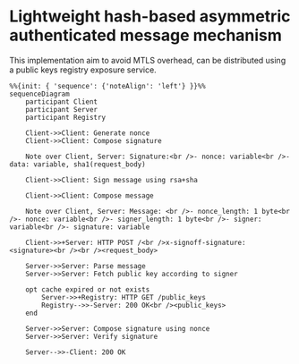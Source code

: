 # Lightweight hash-based asymmetric authenticated message mechanism

This implementation aim to avoid MTLS overhead, can be distributed using a public keys registry exposure service.

```mermaid
%%{init: { 'sequence': {'noteAlign': 'left'} }}%%
sequenceDiagram
    participant Client
    participant Server
    participant Registry

    Client->>Client: Generate nonce
    Client->>Client: Compose signature

    Note over Client, Server: Signature:<br />- nonce: variable<br />- data: variable, sha1(request_body)

    Client->>Client: Sign message using rsa+sha

    Client->>Client: Compose message

    Note over Client, Server: Message: <br />- nonce_length: 1 byte<br />- nonce: variable<br />- signer_length: 1 byte<br />- signer: variable<br />- signature: variable

    Client->>+Server: HTTP POST /<br />x-signoff-signature: <signature><br /><br /><request_body>

    Server->>Server: Parse message
    Server->>Server: Fetch public key according to signer

    opt cache expired or not exists
        Server->>+Registry: HTTP GET /public_keys
        Registry-->>-Server: 200 OK<br /><public_keys>
    end

    Server->>Server: Compose signature using nonce
    Server->>Server: Verify signature

    Server-->>-Client: 200 OK

```
